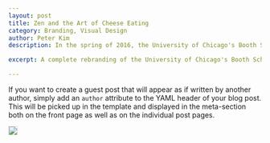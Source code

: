 ```yaml
---
layout: post
title: Zen and the Art of Cheese Eating
category: Branding, Visual Design
author: Peter Kim
description: In the spring of 2016, the University of Chicago's Booth School of Business launched a rebranding initiative in an effort to update the school's image and improve diversity awareness. As the point person for this initiative, I oversaw the redesign of all brand elements to develop a creative direction that was both professional and cohesive.

excerpt: A complete rebranding of the University of Chicago's Booth School of Business' branding and marketing guidelines.

---
```


If you want to create a guest post that will appear as if written by another author, simply add an `author` attribute to the 
YAML header of your blog post. This will be picked up in the template and displayed in the meta-section both on the front page 
as well as on the individual post pages.

<img style="max-width:100%;border:1px solid #ddd;" src="{{site.baseurl}}/assets/img-work-1.png"></img>
